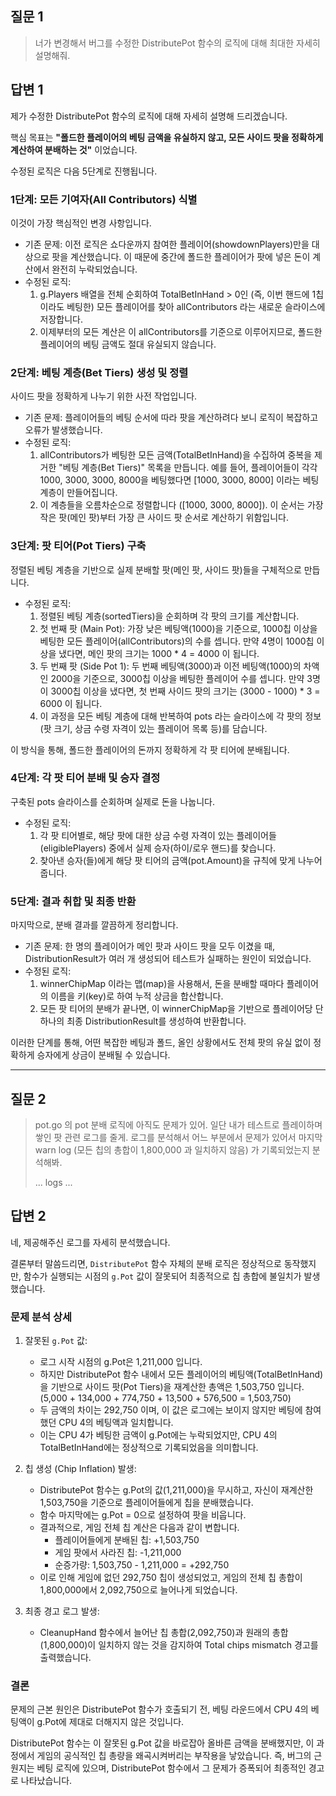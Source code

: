 ## 질문 1

> 너가 변경해서 버그를 수정한 DistributePot 함수의 로직에 대해 최대한 자세히 설명해줘.

## 답변 1

제가 수정한 DistributePot 함수의 로직에 대해 자세히 설명해 드리겠습니다.

핵심 목표는 **"폴드한 플레이어의 베팅 금액을 유실하지 않고, 모든 사이드 팟을 정확하게 계산하여 분배하는 것"** 이었습니다.

수정된 로직은 다음 5단계로 진행됩니다.

### 1단계: 모든 기여자(All Contributors) 식별

이것이 가장 핵심적인 변경 사항입니다.

* 기존 문제: 이전 로직은 쇼다운까지 참여한 플레이어(showdownPlayers)만을 대상으로 팟을 계산했습니다. 이 때문에 중간에 폴드한 플레이어가 팟에
  넣은 돈이 계산에서 완전히 누락되었습니다.
* 수정된 로직:
    1. g.Players 배열을 전체 순회하여 TotalBetInHand > 0인 (즉, 이번 핸드에 1칩이라도 베팅한) 모든 플레이어를 찾아 allContributors 라는 새로운
       슬라이스에 저장합니다.
    2. 이제부터의 모든 계산은 이 allContributors를 기준으로 이루어지므로, 폴드한 플레이어의 베팅 금액도 절대 유실되지 않습니다.

### 2단계: 베팅 계층(Bet Tiers) 생성 및 정렬

사이드 팟을 정확하게 나누기 위한 사전 작업입니다.

* 기존 문제: 플레이어들의 베팅 순서에 따라 팟을 계산하려다 보니 로직이 복잡하고 오류가 발생했습니다.
* 수정된 로직:
    1. allContributors가 베팅한 모든 금액(TotalBetInHand)을 수집하여 중복을 제거한 "베팅 계층(Bet Tiers)" 목록을 만듭니다. 예를 들어,
       플레이어들이 각각 1000, 3000, 3000, 8000을 베팅했다면 [1000, 3000, 8000] 이라는 베팅 계층이 만들어집니다.
    2. 이 계층들을 오름차순으로 정렬합니다 ([1000, 3000, 8000]). 이 순서는 가장 작은 팟(메인 팟)부터 가장 큰 사이드 팟 순서로 계산하기
       위함입니다.

### 3단계: 팟 티어(Pot Tiers) 구축

정렬된 베팅 계층을 기반으로 실제 분배할 팟(메인 팟, 사이드 팟)들을 구체적으로 만듭니다.

* 수정된 로직:
    1. 정렬된 베팅 계층(sortedTiers)을 순회하며 각 팟의 크기를 계산합니다.
    2. 첫 번째 팟 (Main Pot): 가장 낮은 베팅액(1000)을 기준으로, 1000칩 이상을 베팅한 모든 플레이어(allContributors)의 수를 셉니다. 만약 4명이
       1000칩 이상을 냈다면, 메인 팟의 크기는 1000 * 4 = 4000 이 됩니다.
    3. 두 번째 팟 (Side Pot 1): 두 번째 베팅액(3000)과 이전 베팅액(1000)의 차액인 2000을 기준으로, 3000칩 이상을 베팅한 플레이어 수를 셉니다.
       만약 3명이 3000칩 이상을 냈다면, 첫 번째 사이드 팟의 크기는 (3000 - 1000) * 3 = 6000 이 됩니다.
    4. 이 과정을 모든 베팅 계층에 대해 반복하여 pots 라는 슬라이스에 각 팟의 정보(팟 크기, 상금 수령 자격이 있는 플레이어 목록 등)를 담습니다.

이 방식을 통해, 폴드한 플레이어의 돈까지 정확하게 각 팟 티어에 분배됩니다.

### 4단계: 각 팟 티어 분배 및 승자 결정

구축된 pots 슬라이스를 순회하며 실제로 돈을 나눕니다.

* 수정된 로직:
    1. 각 팟 티어별로, 해당 팟에 대한 상금 수령 자격이 있는 플레이어들(eligiblePlayers) 중에서 실제 승자(하이/로우 핸드)를 찾습니다.
    2. 찾아낸 승자(들)에게 해당 팟 티어의 금액(pot.Amount)을 규칙에 맞게 나누어 줍니다.

### 5단계: 결과 취합 및 최종 반환

마지막으로, 분배 결과를 깔끔하게 정리합니다.

* 기존 문제: 한 명의 플레이어가 메인 팟과 사이드 팟을 모두 이겼을 때, DistributionResult가 여러 개 생성되어 테스트가 실패하는 원인이
  되었습니다.
* 수정된 로직:
    1. winnerChipMap 이라는 맵(map)을 사용해서, 돈을 분배할 때마다 플레이어의 이름을 키(key)로 하여 누적 상금을 합산합니다.
    2. 모든 팟 티어의 분배가 끝나면, 이 winnerChipMap을 기반으로 플레이어당 단 하나의 최종 DistributionResult를 생성하여 반환합니다.

이러한 단계를 통해, 어떤 복잡한 베팅과 폴드, 올인 상황에서도 전체 팟의 유실 없이 정확하게 승자에게 상금이 분배될 수 있습니다.

---

## 질문 2

> pot.go 의 pot 분배 로직에 아직도 문제가 있어. 일단 내가 테스트로 플레이하며 쌓인 팟 관련 로그를 줄게. 로그를 분석해서 어느 부분에서 문제가 있어서 마지막 warn log (모든 칩의 총합이 1,800,000 과 일치하지 않음) 가 기록되었는지 분석해봐.
> 
> ... logs ...

## 답변 2

네, 제공해주신 로그를 자세히 분석했습니다.

결론부터 말씀드리면, `DistributePot` 함수 자체의 분배 로직은 정상적으로 동작했지만, 함수가 실행되는 시점의 `g.Pot` 값이 잘못되어 최종적으로 칩 총합에
불일치가 발생했습니다.

### 문제 분석 상세

1. 잘못된 `g.Pot` 값:
    * 로그 시작 시점의 g.Pot은 1,211,000 입니다.
    * 하지만 DistributePot 함수 내에서 모든 플레이어의 베팅액(TotalBetInHand)을 기반으로 사이드 팟(Pot Tiers)을 재계산한 총액은 1,503,750 입니다.
      (5,000 + 134,000 + 774,750 + 13,500 + 576,500 = 1,503,750)
    * 두 금액의 차이는 292,750 이며, 이 값은 로그에는 보이지 않지만 베팅에 참여했던 CPU 4의 베팅액과 일치합니다.
    * 이는 CPU 4가 베팅한 금액이 g.Pot에는 누락되었지만, CPU 4의 TotalBetInHand에는 정상적으로 기록되었음을 의미합니다.

2. 칩 생성 (Chip Inflation) 발생:
    * DistributePot 함수는 g.Pot의 값(1,211,000)을 무시하고, 자신이 재계산한 1,503,750을 기준으로 플레이어들에게 칩을 분배했습니다.
    * 함수 마지막에는 g.Pot = 0으로 설정하여 팟을 비웁니다.
    * 결과적으로, 게임 전체 칩 계산은 다음과 같이 변합니다.
        * 플레이어들에게 분배된 칩: +1,503,750
        * 게임 팟에서 사라진 칩: -1,211,000
        * 순증가량: 1,503,750 - 1,211,000 = +292,750
    * 이로 인해 게임에 없던 292,750 칩이 생성되었고, 게임의 전체 칩 총합이 1,800,000에서 2,092,750으로 늘어나게 되었습니다.

3. 최종 경고 로그 발생:
    * CleanupHand 함수에서 늘어난 칩 총합(2,092,750)과 원래의 총합(1,800,000)이 일치하지 않는 것을 감지하여 Total chips mismatch 경고를 출력했습니다.

### 결론

문제의 근본 원인은 DistributePot 함수가 호출되기 전, 베팅 라운드에서 CPU 4의 베팅액이 g.Pot에 제대로 더해지지 않은 것입니다.

DistributePot 함수는 이 잘못된 g.Pot 값을 바로잡아 올바른 금액을 분배했지만, 이 과정에서 게임의 공식적인 칩 총량을 왜곡시켜버리는 부작용을 낳았습니다.
즉, 버그의 근원지는 베팅 로직에 있으며, DistributePot 함수에서 그 문제가 증폭되어 최종적인 경고로 나타났습니다.
